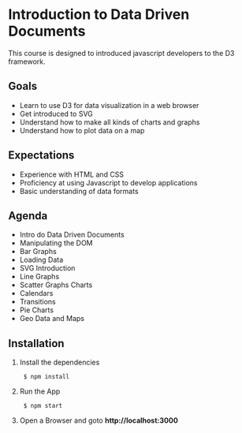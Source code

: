 Introduction to Data Driven Documents
=====================================
This course is designed to introduced javascript developers to the D3 framework.  

Goals
-----
* Learn to use D3 for data visualization in a web browser
* Get introduced to SVG
* Understand how to make all kinds of charts and graphs
* Understand how to plot data on a map

Expectations
------------
* Experience with HTML and CSS
* Proficiency at using Javascript to develop applications
* Basic understanding of data formats

Agenda
------
* Intro do Data Driven Documents
* Manipulating the DOM
* Bar Graphs
* Loading Data
* SVG Introduction
* Line Graphs
* Scatter Graphs Charts
* Calendars
* Transitions
* Pie Charts
* Geo Data and Maps


Installation
------------
1. Install the dependencies

        $ npm install
    
2. Run the App

        $ npm start
 
3. Open a Browser and goto __http://localhost:3000__
